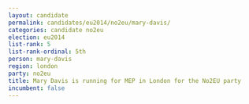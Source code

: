 ```yaml
---
layout: candidate
permalink: candidates/eu2014/no2eu/mary-davis/
categories: candidate no2eu
election: eu2014
list-rank: 5
list-rank-ordinal: 5th
person: mary-davis
region: london
party: no2eu
title: Mary Davis is running for MEP in London for the No2EU party
incumbent: false
---
```

